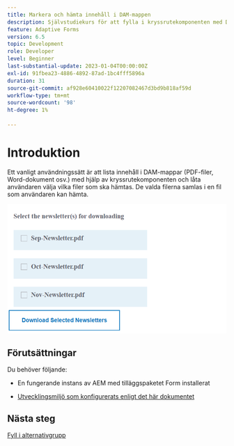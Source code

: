 ```yaml
---
title: Markera och hämta innehåll i DAM-mappen
description: Självstudiekurs för att fylla i kryssrutekomponenten med DAM-mappinnehåll och tillåta användaren att hämta valt innehåll.
feature: Adaptive Forms
version: 6.5
topic: Development
role: Developer
level: Beginner
last-substantial-update: 2023-01-04T00:00:00Z
exl-id: 91fbea23-4886-4892-87ad-1bc4fff5896a
duration: 31
source-git-commit: af928e60410022f12207082467d3bd9b818af59d
workflow-type: tm+mt
source-wordcount: '98'
ht-degree: 1%

---
```


# Introduktion

Ett vanligt användningssätt är att lista innehåll i DAM-mappar (PDF-filer, Word-dokument osv.) med hjälp av kryssrutekomponenten och låta användaren välja vilka filer som ska hämtas. De valda filerna samlas i en fil som användaren kan hämta.

![use-case](assets/newsletters-download1.png)

## Förutsättningar

Du behöver följande:

* En fungerande instans av AEM med tilläggspaketet Form installerat

* [Utvecklingsmiljö som konfigurerats enligt det här dokumentet](https://experienceleague.adobe.com/docs/experience-manager-learn/forms/creating-your-first-osgi-bundle/create-your-first-osgi-bundle.html)

## Nästa steg

[Fyll i alternativgrupp](./populating-choice-group-with-dam-folder-content.md)
